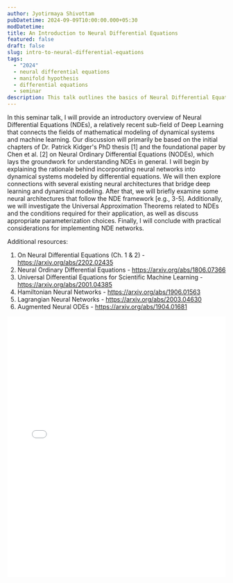 ```yaml
---
author: Jyotirmaya Shivottam
pubDatetime: 2024-09-09T10:00:00.000+05:30
modDatetime:
title: An Introduction to Neural Differential Equations
featured: false
draft: false
slug: intro-to-neural-differential-equations
tags:
  - "2024"
  - neural differential equations
  - manifold hypothesis
  - differential equations
  - seminar
description: This talk outlines the basics of Neural Differential Equations (NDEs), starting with the foundational paper by Chen et al. on Neural Ordinary Differential Equations (NODEs) and explores connections with dynamical modeling. It presents some examples of neural architectures in the NDE framework and discusses the universal approximation and expressivity properties of certain NDEs, in the context of the manifold hypothesis. The talk concludes with practical considerations for implementing NDE networks.
---
```


In this seminar talk, I will provide an introductory overview of Neural Differential Equations (NDEs), a relatively recent sub-field of Deep Learning that connects the fields of mathematical modeling of dynamical systems and machine learning. Our discussion will primarily be based on the initial chapters of Dr. Patrick Kidger's PhD thesis [1] and the foundational paper by Chen et al. [2] on Neural Ordinary Differential Equations (NODEs), which lays the groundwork for understanding NDEs in general. I will begin by explaining the rationale behind incorporating neural networks into dynamical systems modeled by differential equations. We will then explore connections with several existing neural architectures that bridge deep learning and dynamical modeling. After that, we will briefly examine some neural architectures that follow the NDE framework [e.g., 3-5]. Additionally, we will investigate the Universal Approximation Theorems related to NDEs and the conditions required for their application, as well as discuss appropriate parameterization choices. Finally, I will conclude with practical considerations for implementing NDE networks.

Additional resources:
1. On Neural Differential Equations (Ch. 1 & 2) - https://arxiv.org/abs/2202.02435
2. Neural Ordinary Differential Equations - https://arxiv.org/abs/1806.07366
3. Universal Differential Equations for Scientific Machine Learning - https://arxiv.org/abs/2001.04385 
4. Hamiltonian Neural Networks - https://arxiv.org/abs/1906.01563
5. Lagrangian Neural Networks - https://arxiv.org/abs/2003.04630
6. Augmented Neural ODEs - https://arxiv.org/abs/1904.01681

<embed src="/labtalks/assets/slides/2024-09-09--Jyotirmaya--NeuralDifferentialEquations.pdf" type="application/pdf" width="100%" height="600px">
